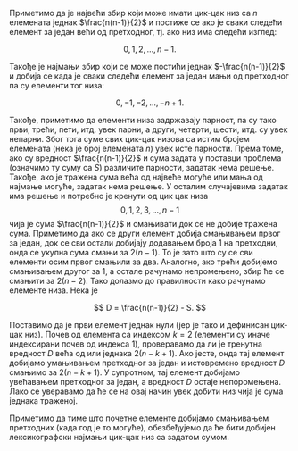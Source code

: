 ﻿Приметимо да је највећи збир који може имати цик-цак низ са $n$ елемената једнак $\frac{n(n-1)}{2}$ и постиже се ако је сваки следећи елемент за један већи од претходног, тј. ако низ има следећи изглед:

$$
0, 1, 2, ..., n-1.
$$

Такође је најмањи збир који се може постићи једнак $-\frac{n(n-1)}{2}$ и добија се када је сваки следећи елемент за један мањи од претходног па су елементи тог низа:

$$
0, -1, -2, ..., -n+1.
$$

Такође, приметимо да елементи низа задржавају парност, па су тако први, трећи, пети, итд. увек парни, а други, четврти, шести, итд. су увек непарни. Због тога суме свих цик-цак низова са истим бројем елемената (нека је број елемената $n$) увек исте парности. Према томе, ако су вредност $\frac{n(n-1)}{2}$ и сума задата у поставци проблема (означимо ту суму са $S$) различите парности, задатак нема решење. Такође, ако је тражена сума већа од највеће могуће или мања од најмање могуће, задатак нема решење. У осталим случајевима задатак има решење и потребно је кренути од цик цак низа $$0, 1, 2, 3, ..., n-1$$ чија је сума $\frac{n(n-1)}{2}$ и смањивати док се не добије тражена сума. Приметимо да ако се други елемент добија смањивањем првог за један, док се сви остали добијају додавањем броја 1 на претходни, онда се укупна сума смањи за $2(n-1)$. То је зато што су се сви елементи осим првог смањили за два. Аналогно, ако трећи добијемо смањивањем другог за 1, а остале рачунамо непромењено, збир ће се смањити за $2(n-2)$. 
Тако долазмо до правилности како рачунамо елементе низа. Нека је 

$$
D = \frac{n(n-1)}{2} - S.
$$

Поставимо да је први елемент једнак нули (јер је тако и дефинисан цик-цак низ).
Почев од елемента са индексом $k=2$ (елементи су иначе индексирани почев од индекса 1), проверавамо да ли је тренутна вредност $D$ већа од или једнака $2(n-k+1)$. Ако јесте, онда тај елемент добијамо умањивањем претходног за један и истовремено вредност $D$ смањимо за $2(n-k+1)$. У супротном, тај елемент добијамо увећавањем претходног за један, а вредност $D$ остаје непоромењена. Лако се уверавамо да ће се на овај начин увек добити низ чија је сума једнака траженој. 

Приметимо да тиме што почетне елементе добијамо смањивањем претходних (када год је то могуће), обезбеђујемо да ће бити добијен лексикографски најмањи цик-цак низ са задатом сумом.
